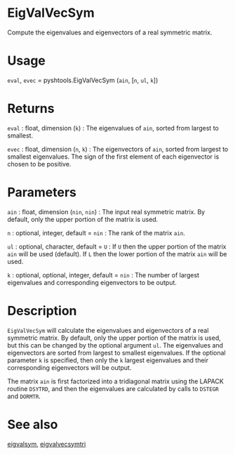 # EigValVecSym

Compute the eigenvalues and eigenvectors of a real symmetric matrix.

# Usage

`eval`, `evec` = pyshtools.EigValVecSym (`ain`, [`n`, `ul`, `k`])

# Returns

`eval` : float, dimension (`k`)
:   The eigenvalues of `ain`, sorted from largest to smallest.

`evec` : float, dimension (`n`, `k`)
:   The eigenvectors of `ain`, sorted from largest to smallest eigenvalues. The sign of the first element of each eigenvector is chosen to be positive.

# Parameters

`ain` : float, dimension (`nin`, `nin`)
:   The input real symmetric matrix. By default, only the upper portion of the matrix is used.

`n` : optional, integer, default = `nin`
:   The rank of the matrix `ain`.

`ul` : optional, character, default = `U`
:   If `U` then the upper portion of the matrix `ain` will be used (default). If `L` then the lower portion of the matrix `ain` will be used.

`k` : optional, optional, integer, default = `nin`
:   The number of largest eigenvalues and corresponding eigenvectors to be output.

# Description

`EigValVecSym` will calculate the eigenvalues and eigenvectors of a real symmetric matrix. By default, only the upper portion of the matrix is used, but this can be changed by the optional argument `ul`. The eigenvalues and eigenvectors are sorted from largest to smallest eigenvalues. If the optional parameter `k` is specified, then only the `k` largest eigenvalues and their corresponding eigenvectors will be output. 

The matrix `ain` is first factorized into a tridiagonal matrix using the LAPACK routine `DSYTRD`, and then the eigenvalues are calculated by calls to `DSTEGR` and `DORMTR`.

# See also

[eigvalsym](pyeigvalsym.html), [eigvalvecsymtri](pyeigvalvecsymtri.html)
